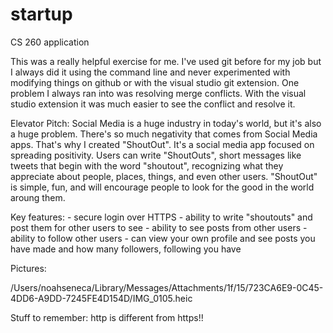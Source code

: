 # startup
CS 260 application

This was a really helpful exercise for me. I've used git before for my job but I always did it using the command line and never experimented with modifying things on github or with the visual studio git extension. One problem I always ran into was resolving merge conflicts. With the visual studio extension it was much easier to see the conflict and resolve it.

Elevator Pitch: Social Media is a huge industry in today's world, but it's also a huge problem. There's so much negativity that comes from Social Media apps. That's why I created "ShoutOut". It's a social media app focused on spreading positivity. Users can write "ShoutOuts", short messages like tweets that begin with the word "shoutout", recognizing what they appreciate about people, places, things, and even other users. "ShoutOut" is simple, fun, and will encourage people to look for the good in the world aroung them.

Key features:
    - secure login over HTTPS
    - ability to write "shoutouts" and post them for other users to see
    - ability to see posts from other users
    - ability to follow other users
    - can view your own profile and see posts you have made and how many followers, following you have

Pictures:

/Users/noahseneca/Library/Messages/Attachments/1f/15/723CA6E9-0C45-4DD6-A9DD-7245FE4D154D/IMG_0105.heic

Stuff to remember:
    http is different from https!!
